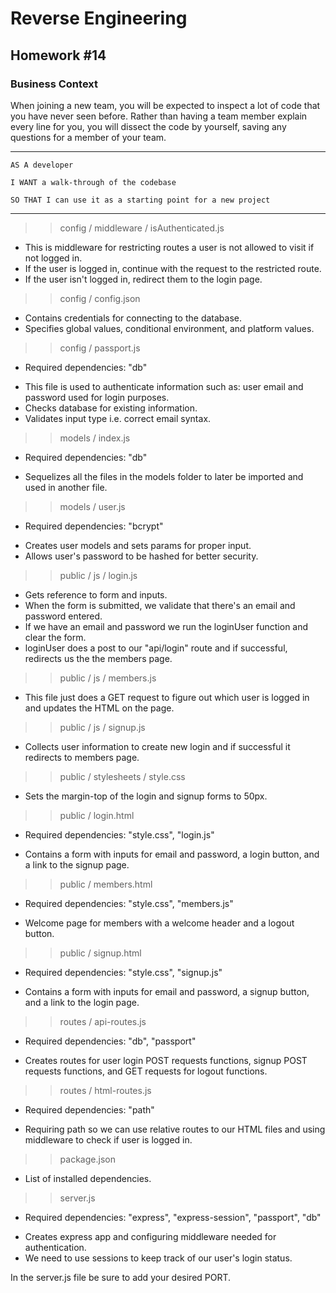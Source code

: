 # Reverse Engineering
## Homework #14

### Business Context

When joining a new team, you will be expected to inspect a lot of code that you have never seen before. Rather than having a team member explain every line for you, you will dissect the code by yourself, saving any questions for a member of your team. 

***

```
AS A developer

I WANT a walk-through of the codebase

SO THAT I can use it as a starting point for a new project
```

***

>> config / middleware / isAuthenticated.js

- This is middleware for restricting routes a user is not allowed to visit if not logged in.
- If the user is logged in, continue with the request to the restricted route.
- If the user isn't logged in, redirect them to the login page.

>> config / config.json

- Contains credentials for connecting to the database.
- Specifies global values, conditional environment, and platform values.

>> config / passport.js
* Required dependencies:  "db"

- This file is used to authenticate information such as: user email and password used for login purposes.
- Checks database for existing information.
- Validates input type i.e. correct email syntax.

>> models / index.js
* Required dependencies:  "db"

- Sequelizes all the files in the models folder to later be imported and used in another file.

>> models / user.js
* Required dependencies:  "bcrypt"

- Creates user models and sets params for proper input.
- Allows user's password to be hashed for better security.

>> public / js / login.js
- Gets reference to form and inputs.
- When the form is submitted, we validate that there's an email and password entered.
- If we have an email and password we run the loginUser function and clear the form.
- loginUser does a post to our "api/login" route and if successful, redirects us the the members page.

>> public / js / members.js
- This file just does a GET request to figure out which user is logged in and updates the HTML on the page.

>> public / js / signup.js
- Collects user information to create new login and if successful it redirects to members page.

>> public / stylesheets / style.css
- Sets the margin-top of the login and signup forms to 50px.

>> public / login.html
* Required dependencies:  "style.css", "login.js"
- Contains a form with inputs for email and password, a login button, and a link to the signup page.

>> public / members.html
* Required dependencies:  "style.css", "members.js"
- Welcome page for members with a welcome header and a logout button.

>> public / signup.html
* Required dependencies:  "style.css", "signup.js"
- Contains a form with inputs for email and password, a signup button, and a link to the login page.

>> routes / api-routes.js
* Required dependencies:  "db", "passport"
- Creates routes for user login POST requests functions, signup POST requests functions, and GET requests for logout functions. 

>> routes / html-routes.js
* Required dependencies:  "path"
- Requiring path so we can use relative routes to our HTML files and using middleware to check if user is logged in.

>> package.json
- List of installed dependencies.

>> server.js
* Required dependencies:  "express", "express-session", "passport", "db"
- Creates express app and configuring middleware needed for authentication.
- We need to use sessions to keep track of our user's login status.

In the server.js file be sure to add your desired PORT.
